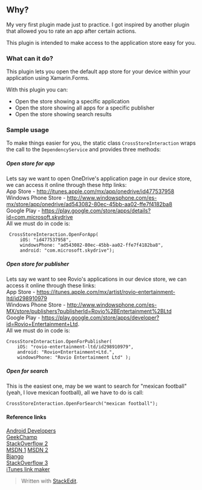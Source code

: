 ## Why?
My very first plugin made just to practice. I got inspired by another plugin that allowed you to rate an app after certain actions. 

This plugin is intended to make access to the application store easy for you.

### What can it do?
This plugin lets you open the default app store for your device within your application using Xamarin.Forms. 

With this plugin you can:

 - Open the store showing a specific application
 - Open the store showing all apps for a specific publisher
 - Open the store showing search results 

### Sample usage
To make things easier for you, the static class `CrossStoreInteraction` wraps the call to the `DependencyService` and provides three methods:
##### Open store for app
Lets say we want to open OneDrive's application page in our device store, we can access it online through these http links:  
App Store - http://itunes.apple.com/mx/app/onedrive/id477537958  
Windows Phone Store - http://www.windowsphone.com/es-mx/store/app/onedrive/ad543082-80ec-45bb-aa02-ffe7f4182ba8  
Google Play - https://play.google.com/store/apps/details?id=com.microsoft.skydrive  
All we must do in code is:
``` 
 CrossStoreInteraction.OpenForApp(
	 iOS: "id477537958",
	 windowsPhone: "ad543082-80ec-45bb-aa02-ffe7f4182ba8",
	 android: "com.microsoft.skydrive");
 ```  

##### Open store for publisher
 Lets say we want to see Rovio's applications in our device store, we can access it online through these links:  
App Store - https://itunes.apple.com/mx/artist/rovio-entertainment-ltd/id298910979  
Windows Phone Store - http://www.windowsphone.com/es-MX/store/publishers?publisherId=Rovio%2BEntertainment%2BLtd  
Google Play - https://play.google.com/store/apps/developer?id=Rovio+Entertainment+Ltd.  
All we must do in code is:
```
CrossStoreInteraction.OpenForPublisher(
	iOS: "rovio-entertainment-ltd/id298910979",
	android: "Rovio+Entertainment+Ltd.",
	windowsPhone: "Rovio Entertainment Ltd" );
 ``` 
##### Open for search
This is the easiest one, may be we want to search for "mexican football" (yeah, I love mexican football), all we have to do is call:
```  
CrossStoreInteraction.OpenForSearch("mexican football");
```

#### Reference links

[Android Developers](http://developer.android.com/distribute/tools/promote/linking.html)  
[GeekChamp](http://www.geekchamp.com/tips/how-to-use-the-marketplace-tasks-in-windows-phone-8)  
[StackOverflow 2](http://stackoverflow.com/questions/24589262/what-is-the-equivalent-to-marketplacedetailtask-contentidentifier-for-windows)  
[MSDN 1](https://msdn.microsoft.com/en-us/library/windows/apps/hh394017(v=vs.105).aspx)  
[MSDN 2](https://msdn.microsoft.com/en-us/library/windows/apps/hh974767.aspx)  
[Bjango](http://bjango.com/articles/ituneslinks/)  
[StackOverflow 3](http://stackoverflow.com/questions/893604/how-to-link-to-the-itunes-store-from-iphone-app)  
[iTunes link maker](http://linkmaker.itunes.apple.com/mx)  


> Written with [StackEdit](https://stackedit.io/).
